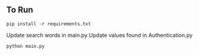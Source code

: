 ## To Run
```
pip install -r requirements.txt
```
Update search words in main.py
Update values found in Authentication.py

```
python main.py
```
